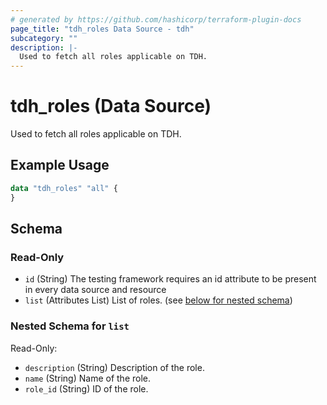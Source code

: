 ```yaml
---
# generated by https://github.com/hashicorp/terraform-plugin-docs
page_title: "tdh_roles Data Source - tdh"
subcategory: ""
description: |-
  Used to fetch all roles applicable on TDH.
---
```


# tdh_roles (Data Source)

Used to fetch all roles applicable on TDH.

## Example Usage

```terraform
data "tdh_roles" "all" {
}
```

<!-- schema generated by tfplugindocs -->
## Schema

### Read-Only

- `id` (String) The testing framework requires an id attribute to be present in every data source and resource
- `list` (Attributes List) List of roles. (see [below for nested schema](#nestedatt--list))

<a id="nestedatt--list"></a>
### Nested Schema for `list`

Read-Only:

- `description` (String) Description of the role.
- `name` (String) Name of the role.
- `role_id` (String) ID of the role.


